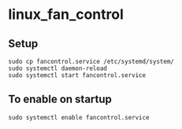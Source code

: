 # linux_fan_control

## Setup
```
sudo cp fancontrol.service /etc/systemd/system/
sudo systemctl daemon-reload
sudo systemctl start fancontrol.service
```
## To enable on startup
```
sudo systemctl enable fancontrol.service
```
